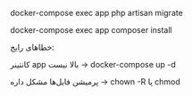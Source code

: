 docker-compose exec app php artisan migrate

docker-compose exec app composer install

خطاهای رایج:

کانتینر app بالا نیست → docker-compose up -d

پرمیشن فایل‌ها مشکل داره → chown -R یا chmod